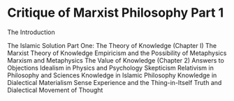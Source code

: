 Critique of Marxist Philosophy Part 1
=====================================

The Introduction

The Islamic Solution Part One: The Theory of Knowledge (Chapter I) The
Marxist Theory of Knowledge Empiricism and the Possibility of
Metaphysics Marxism and Metaphysics The Value of Knowledge (Chapter 2)
Answers to Objections Idealism in Physics and Psychology Skepticism
Relativism in Philosophy and Sciences Knowledge in Islamic Philosophy
Knowledge in Dialectical Materialism Sense Experience and the
Thing-in-Itself Truth and Dialectical Movement of Thought
